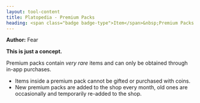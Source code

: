 ```yaml
---
layout: tool-content
title: Platopedia - Premium Packs
heading: <span class="badge badge-type">Item</span>&nbsp;Premium Packs
---
```


<div class="linebreak"></div>

**Author:** Fear

**This is just a concept.**

Premium packs contain *very rare* items and can only be obtained through in-app purchases.

- Items inside a premium pack cannot be gifted or purchased with coins.
- New premium packs are added to the shop every month, old ones are occasionally and temporarily re-added to the shop.

<div class="linebreak"></div>

<div class="content-image" data-url="/docs/assets/images/concepts/premiumpacks.png" data-width="600px" data-label=""></div>

<div class="linebreak"></div>
